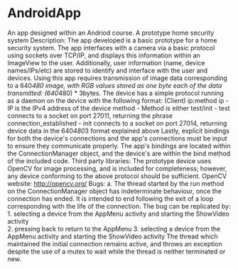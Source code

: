 # AndroidApp
An app designed within an Andriod course. A prototype home security system
Description:				The app developed is a basic prototype for a home security system.
					The app interfaces with a camera via a basic protocol using sockets
					over TCP/IP, and displays this information within an ImageView
					to the user. Additionally, user information (name, device names/IPs/etc)
					are stored to identify and interface with the user and devices.
					Using this app requires transmission of image data corresponding to
					a 640*480 image, with RGB values stored as one byte each of the data
					transmitted: (640*480) * 3bytes. The device has a simple protocol
					running as a daemon on the device with the following format: 
						(Client) 	ip:method
							ip 		- IP is the IPv4 address of the device
							method	- Method is either test/init
									- test connects to a socket on port 27011, returning
										the phrase connection_established
									- init connects to a socket on port 27014, returning
													device data in the 640*480*3 format explained above
					Lastly, explicit bindings for both the device's connections and the app's connections
					must be input to ensure they communicate properly. The app's bindings are located
					within the ConnectionManager object, and the device's are within the bind method of
					the included code.
Third party libraries:		The prototype device uses OpenCV for image processing, and is included
					for completeness; however, any device conforming to the above protocol 
					should be sufficient.
					OpenCV website: http://opencv.org/
Bugs:				a.	The thread started by the run method on the ConnectionManager object has
					indeterminate behaviour, once the connection has ended. It is intended to end
					following the exit of a loop corresponding with the life of the connection. The
					bug can be replicated by:
						1.	selecting a device from the AppMenu activity and starting the ShowVideo activity	
						2.	pressing back to return to the AppMenu
						3.	selecting a device from the AppMenu activity and starting the ShowVideo activity
					The thread which maintained the initial connection remains active, and throws an exception
					despite the use of a mutex to wait while the thread is neither terminated or new.
